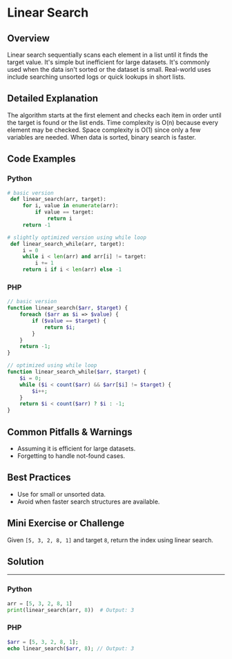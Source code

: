 # Linear Search

## Overview
Linear search sequentially scans each element in a list until it finds the target value. It's simple but inefficient for large datasets. It's commonly used when the data isn't sorted or the dataset is small. Real-world uses include searching unsorted logs or quick lookups in short lists.

## Detailed Explanation
The algorithm starts at the first element and checks each item in order until the target is found or the list ends. Time complexity is O(n) because every element may be checked. Space complexity is O(1) since only a few variables are needed. When data is sorted, binary search is faster.

## Code Examples
### Python
```python
# basic version
 def linear_search(arr, target):
     for i, value in enumerate(arr):
         if value == target:
             return i
     return -1
```

```python
# slightly optimized version using while loop
 def linear_search_while(arr, target):
     i = 0
     while i < len(arr) and arr[i] != target:
         i += 1
     return i if i < len(arr) else -1
```

### PHP
```php
// basic version
function linear_search($arr, $target) {
    foreach ($arr as $i => $value) {
        if ($value == $target) {
            return $i;
        }
    }
    return -1;
}
```

```php
// optimized using while loop
function linear_search_while($arr, $target) {
    $i = 0;
    while ($i < count($arr) && $arr[$i] != $target) {
        $i++;
    }
    return $i < count($arr) ? $i : -1;
}
```

## Common Pitfalls & Warnings
- Assuming it is efficient for large datasets.
- Forgetting to handle not-found cases.

## Best Practices
- Use for small or unsorted data.
- Avoid when faster search structures are available.

## Mini Exercise or Challenge
Given `[5, 3, 2, 8, 1]` and target `8`, return the index using linear search.

## Solution
---
### Python
```python
arr = [5, 3, 2, 8, 1]
print(linear_search(arr, 8))  # Output: 3
```
### PHP
```php
$arr = [5, 3, 2, 8, 1];
echo linear_search($arr, 8); // Output: 3
```
